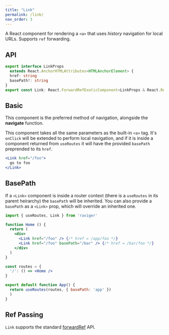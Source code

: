 ```yaml
---
title: "Link"
permalink: /link/
nav_order: 3
---
```


A React component for rendering a `<a>` that uses *history* navigation for local URLs. Supports `ref` forwarding.

## API

```typescript
export interface LinkProps
  extends React.AnchorHTMLAttributes<HTMLAnchorElement> {
  href: string
  basePath?: string
}
export const Link: React.ForwardRefExoticComponent<LinkProps & React.RefAttributes<HTMLAnchorElement>>
```

## Basic

This component is the preferred method of navigation, alongside the **navigate** function.

This component takes all the same parameters as the built-in `<a>` tag. It's `onClick` will be extended to perform local navigation, and if it is inside a component returned from `useRoutes` it will have the provided `basePath` preprended to its `href`.

```jsx
<Link href="/foo">
  go to foo
</Link>
```

## BasePath

If a `<Link>` component is inside a router context (there is a `useRoutes` in its parent heirarchy) the `basePath` will be inherited. You can also provide a `basePath` as a `<Link>` prop, which will override an inherited one.

```jsx
import { useRoutes, Link } from 'raviger'

function Home () {
  return (
    <div>
      <Link href="/foo" /> {/* href = /app/foo */}
      <Link href="/foo" basePath="/bar" /> {/* href = /bar/foo */}
    </div>
  )
}

const routes = {
  '/': () => <Home />
}

export default function App() {
  return useRoutes(routes, { basePath: 'app' })
  )
}
```


## Ref Passing

`Link` supports the standard [forwardRef](https://reactjs.org/docs/forwarding-refs.html#forwarding-refs-to-dom-components) API.